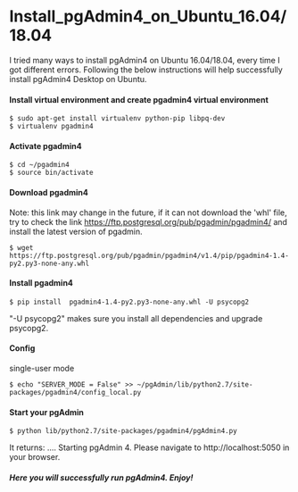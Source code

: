 # Install_pgAdmin4_on_Ubuntu_16.04/18.04

I tried many ways to install pgAdmin4 on Ubuntu 16.04/18.04, every time I got different errors. Following the below instructions will help successfully install pgAdmin4 Desktop on Ubuntu.
#### Install virtual environment and create pgadmin4 virtual environment

```
$ sudo apt-get install virtualenv python-pip libpq-dev
$ virtualenv pgadmin4
```
#### Activate pgadmin4
```
$ cd ~/pgadmin4
$ source bin/activate
```
#### Download pgadmin4
Note: this link may change in the future, if it can not download the 'whl' file, try to check the link https://ftp.postgresql.org/pub/pgadmin/pgadmin4/ and install the latest version of pgadmin.

```
$ wget https://ftp.postgresql.org/pub/pgadmin/pgadmin4/v1.4/pip/pgadmin4-1.4-py2.py3-none-any.whl
```
#### Install pgadmin4

```
$ pip install  pgadmin4-1.4-py2.py3-none-any.whl -U psycopg2
```
"-U psycopg2" makes sure you install all dependencies and upgrade psycopg2.

#### Config
single-user mode
```
$ echo "SERVER_MODE = False" >> ~/pgAdmin/lib/python2.7/site-packages/pgadmin4/config_local.py
```
#### Start your pgAdmin
```
$ python lib/python2.7/site-packages/pgadmin4/pgAdmin4.py
```
It returns: 
....
Starting pgAdmin 4. Please navigate to http://localhost:5050 in your browser.

##### Here you will successfully run pgAdmin4. Enjoy!


